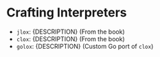 # Crafting Interpreters

* `jlox`: {DESCRIPTION} (From the book)
* `clox`: {DESCRIPTION} (From the book)
* `golox`: {DESCRIPTION} (Custom Go port of `clox`)
